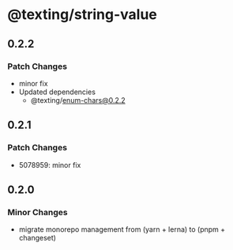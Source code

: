 # @texting/string-value

## 0.2.2

### Patch Changes

- minor fix
- Updated dependencies
  - @texting/enum-chars@0.2.2

## 0.2.1

### Patch Changes

- 5078959: minor fix

## 0.2.0

### Minor Changes

- migrate monorepo management from (yarn + lerna) to (pnpm + changeset)
